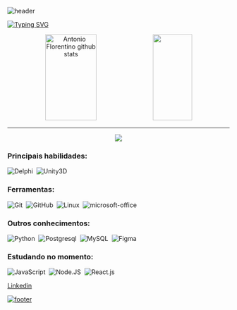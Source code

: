 ![header](https://capsule-render.vercel.app/api?type=waving&color=#FC8EAC&height=500&section=header&text=capsule%20render&fontSize=90)


[![Typing SVG](https://readme-typing-svg.herokuapp.com/?color=52009D&size=35&center=true&vCenter=true&width=1000&lines=Olá,+sou+Antonio+Florentino;Estudo+Sistemas+de+Informação+na+UFRN;seja+bem-vindo!+:%29)](https://git.io/typing-svg)

<div align="center">  
  <img width="48%" height="195px" src="https://github-readme-stats.vercel.app/api?username=ZASOUROUNIJ&align=left&show_icons=true&count_private=true&hide_border=true&title_color=00bfbf&icon_color=00bfbf&text_color=c9d1d9&bg_color=0d1117" alt="Antonio Florentino github stats" /> 
  <img width="42%" height="195px" src="https://github-readme-stats.vercel.app/api/top-langs/?username=ZASOUROUNIJ&align=right&layout=compact&hide_border=true&title_color=00bfbf&text_color=00bfbf&bg_color=0d1117" />
</div>

---

<p align="center">
  <img src="https://github-profile-trophy.vercel.app/?username=ZASOUROUNIJ&theme=dracula&row=2&no-bg=true&column=3&margin-w=15&margin-h=15" />
</p>

### Principais habilidades:
![Delphi](https://img.shields.io/badge/-Delphi-0D1117?style=for-the-badge&logo=Delphi&logoColor=red&labelColor=0D1117)&nbsp;
![Unity3D](https://img.shields.io/badge/-Unity-0D1117?style=for-the-badge&logo=Unity&logoColor=purple&labelColor=0D1117)&nbsp;

### Ferramentas:
<!--
![Visual Studio Code](https://img.shields.io/badge/-Visual%20Studio%20Code-0D1117?style=for-the-badge&logo=visual-studio-code&logoColor=007ACC&labelColor=0D1117)&nbsp; 
-->
![Git](https://img.shields.io/badge/-Git-0D1117?style=for-the-badge&logo=git&labelColor=0D1117)&nbsp;
![GitHub](https://img.shields.io/badge/-GitHub-0D1117?style=for-the-badge&logo=github&labelColor=0D1117)&nbsp;
![Linux](https://img.shields.io/badge/-Linux-0D1117?style=for-the-badge&logo=linux&labelColor=0D1117)&nbsp;
![microsoft-office](https://img.shields.io/badge/-microsoft_office-0D1117?style=for-the-badge&logo=microsoft-office&labelColor=0D1117)&nbsp;

### Outros conhecimentos:
![Python](https://img.shields.io/badge/-python-0D1117?style=for-the-badge&logo=python&logoColor=1572B6&labelColor=0D1117)&nbsp;
![Postgresql](https://img.shields.io/badge/-postgresql-0D1117?style=for-the-badge&logo=postgresql&labelColor=0D1117)&nbsp;
![MySQL](https://img.shields.io/badge/-mysql-0D1117?style=for-the-badge&logo=mysql&labelColor=0D1117)&nbsp;
![Figma](https://img.shields.io/badge/-figma-0D1117?style=for-the-badge&logo=figma&labelColor=0D1117)&nbsp;

  
### Estudando no momento:
![JavaScript](https://img.shields.io/badge/-JavaScript-0D1117?style=for-the-badge&logo=javascript&labelColor=0D1117&textColor=0D1117)&nbsp;
![Node.JS](https://img.shields.io/badge/-Node.JS-0D1117?style=for-the-badge&logo=node.js&labelColor=0D1117&textColor=0D1117)&nbsp;
![React.js](https://img.shields.io/badge/-React.js-0D1117?style=for-the-badge&logo=react&labelColor=0D1117)&nbsp;

<!--
<div align="center">
<br><p align="centre"><b>Visitors Count</b></p>  
<p align="center"><img align="center" src="https://profile-counter.glitch.me/{ZASOUROUNIJ}/count.svg" /></p> 
<br></div> 
-->
<div align="left">  
  <a href="https://www.linkedin.com/in/antonio-florentino-junior-9138781a0/" target="_blank">
  <p>Linkedin</p>
</div>
  

  
![footer](https://capsule-render.vercel.app/api?type=waving&section=footer&color=#FC8EAC&height=500&text=capsule%20render&fontSize=90)
  
  
